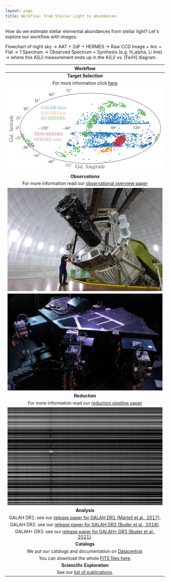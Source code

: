 ```yaml
---
layout: page
title: Workflow: From Stellar Light to Abundances
---
```


How do we estimate stellar elemental abundances from stellar light? Let's explore our workflow with images:

Flowchart of night sky -> AAT + 2dF + HERMES -> Raw CCD Image + Arc + Flat -> 1 Spectrum -> Observed Spectrum + Synthesis (e.g. H_alpha, Li line) -> where this A(Li) measurement ends up in the A(Li) vs. [Fe/H] diagram.

| Workflow|
|:-------------:|
| **Target Selection** |
| For more information click [here](../blob/galah_production/about/technical_details.md) |
| ![This picture shows spatial coverage of stars observed with HERMES](../assets/img/lb_overview_colored.png "AAT with 2dF topend") |
| **Observations** |
| For more information read our [observational overview paper](https://ui.adsabs.harvard.edu/abs/2017MNRAS.465.3203M/) |
| ![This picture shows the Anglo-Australian Telescope (with a yellow horseshoe mount and its topend with the 2dF Positioner](../assets/img/aat_hermes.png "AAT with 2dF topend") |
| ![This picture shows the HERMES spectrograph (a black box with all the optics well covered).](../assets/img/hermes.png "HERMES spectrograph") |
| **Reduction** |
| For more information read our [reduction pipeline paper](http://adsabs.harvard.edu/abs/2017MNRAS.464.1259K) |
| ![This picture shows a part of the CCD Camera image of the 3rd HERMES detector. Spectra per star go horizontally with a greyscale indicating the number of photons/electrons counted. Absorption lines, like the strong Halpha line in the left third of each spectrum are dark black lines and are wiggling from star to star due to their motion away from us or towards us.](../assets/img/ccd3.png "Part of a raw image of CCD3 with spectra going horizontally") |
| **Analysis** |
| GALAH DR1: see our [release paper for GALAH DR1 (Martell et al., 2017)](https://ui.adsabs.harvard.edu/abs/2017MNRAS.465.3203M/). |
| GALAH DR2: see our [release paper for GALAH DR2 (Buder et al., 2018)](http://adsabs.harvard.edu/abs/2018MNRAS.478.4513B). |
| GALAH+ DR3: see our [release paper for GALAH+ DR3 (Buder et al., 2021)](https://ui.adsabs.harvard.edu/abs/2021MNRAS.tmp.1259B). |
| **Catalogs** |
| We put our catalogs and documentation on [Datacentral](https://docs.datacentral.org.au/galah/). |
| You can download the whole [FITS files here](https://cloud.datacentral.org.au/teamdata/GALAH/public/). |
| **Sciencific Exploration** |
| See our [list of publications](../blob/galah_production/publications.md). |
